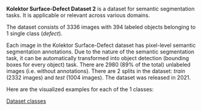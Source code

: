 **Kolektor Surface-Defect Dataset 2** is a dataset for semantic segmentation tasks. It is applicable or relevant across various domains.

The dataset consists of 3336 images with 394 labeled objects belonging to 1 single class (_defect_).

Each image in the Kolektor Surface-Defect dataset has pixel-level semantic segmentation annotations. Due to the nature of the semantic segmentation task, it can be automatically transformed into object detection (bounding boxes for every object) task. There are 2980 (89% of the total) unlabeled images (i.e. without annotations). There are 2 splits in the dataset: _train_ (2332 images) and _test_ (1004 images). The dataset was released in 2021.

Here are the visualized examples for each of the 1 classes:

[Dataset classes](https://github.com/dataset-ninja/kolektor-surface-defect-dataset-2/raw/main/visualizations/classes_preview.webm)
